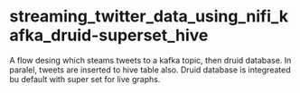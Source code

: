 # streaming_twitter_data_using_nifi_kafka_druid-superset_hive
A flow desing which steams tweets to a kafka topic, then druid database. In paralel, tweets are inserted to hive table also. Druid database is integreated bu default with super set for live graphs.
